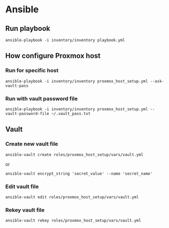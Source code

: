 # Ansible

## Run playbook

```
ansible-playbook -i inventory/inventory playbook.yml 
```

## How configure Proxmox host
### Run for specific host
```
ansible-playbook -i inventory/inventory proxmox_host_setup.yml --ask-vault-pass
```

### Run with vault password file
```
ansible-playbook -i inventory/inventory proxmox_host_setup.yml --vault-password-file ~/.vault_pass.txt
```

## Vault
### Create new vault file

```
ansible-vault create roles/proxmox_host_setup/vars/vault.yml
```
or
```
ansible-vault encrypt_string 'secret_value' --name 'secret_name'
```


### Edit vault file
```
ansible-vault edit roles/proxmox_host_setup/vars/vault.yml
```
### Rekey vault file
```
ansible-vault rekey roles/proxmox_host_setup/vars/vault.yml
```
